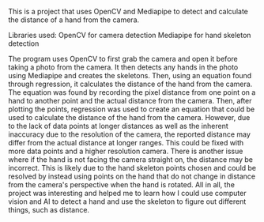 This is a project that uses OpenCV and Mediapipe to detect and calculate the distance of a hand from the camera.

Libraries used:
OpenCV for camera detection
Mediapipe for hand skeleton detection

The program uses OpenCV to first grab the camera and open it before taking a photo from the camera.  It then detects any hands in the photo using Mediapipe and creates the skeletons.  Then, using an equation found through regression, it calculates the distance of the hand from the camera.  
The equation was found by recording the pixel distance from one point on a hand to another point and the actual distance from the camera.  Then, after plotting the points, regression was used to create an equation that could be used to calculate the distance of the hand from the camera.  However, due to the lack of data points at longer distances as well as the inherent inaccuracy due to the resolution of the camera, the reported distance may differ from the actual distance at longer ranges.  This could be fixed with more data points and a higher resolution camera.
There is another issue where if the hand is not facing the camera straight on, the distance may be incorrect.  This is likely due to the hand skeleton points chosen and could be resolved by instead using points on the hand that do not change in distance from the camera's perspective when the hand is rotated.
All in all, the project was interesting and helped me to learn how I could use computer vision and AI to detect a hand and use the skeleton to figure out different things, such as distance.
